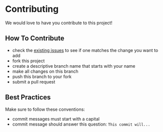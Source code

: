# Contributing

We would love to have you contribute to this project!

## How To Contribute

* check the [existing issues](https://github.com/pdhoward/botstore/issues) to see if one matches the change you want to add
* fork this project
* create a descriptive branch name that starts with your name
* make all changes on this branch
* push this branch to your fork
* submit a pull request

## Best Practices

Make sure to follow these conventions:

* commit messages must start with a capital
* commit message should answer this question: `This commit will...`
